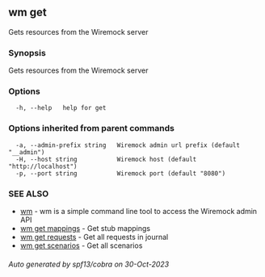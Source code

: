 ## wm get

Gets resources from the Wiremock server

### Synopsis

Gets resources from the Wiremock server

### Options

```
  -h, --help   help for get
```

### Options inherited from parent commands

```
  -a, --admin-prefix string   Wiremock admin url prefix (default "__admin")
  -H, --host string           Wiremock host (default "http://localhost")
  -p, --port string           Wiremock port (default "8080")
```

### SEE ALSO

* [wm](wm.md)	 - wm is a simple command line tool to access the Wiremock admin API
* [wm get mappings](wm_get_mappings.md)	 - Get stub mappings
* [wm get requests](wm_get_requests.md)	 - Get all requests in journal
* [wm get scenarios](wm_get_scenarios.md)	 - Get all scenarios

###### Auto generated by spf13/cobra on 30-Oct-2023
